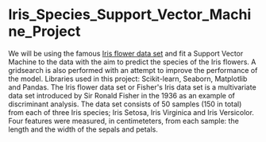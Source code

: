 # Iris_Species_Support_Vector_Machine_Project
We will be using the famous [Iris flower data set](http://en.wikipedia.org/wiki/Iris_flower_data_set) and fit a Support Vector Machine to the data with the aim to predict the species of the Iris flowers.  A gridsearch is also performed with an attempt to improve the performance of the model.  Libraries used in this project: Scikit-learn, Seaborn, Matplotlib and Pandas.   The Iris flower data set or Fisher's Iris data set is a multivariate data set introduced by Sir Ronald Fisher in the 1936 as an example of discriminant analysis.   The data set consists of 50 samples (150 in total) from each of three Iris species; Iris Setosa, Iris Virginica and Iris Versicolor. Four features were measured, in centimeteters, from each sample: the length and the width of the sepals and petals.
